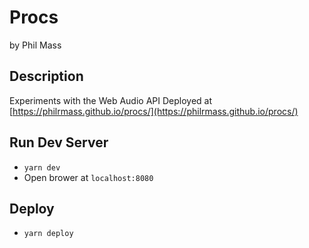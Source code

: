 # Procs
by Phil Mass

## Description
Experiments with the Web Audio API
Deployed at [https://philrmass.github.io/procs/](https://philrmass.github.io/procs/)

## Run Dev Server
- `yarn dev`
- Open brower at `localhost:8080`

## Deploy
- `yarn deploy`
